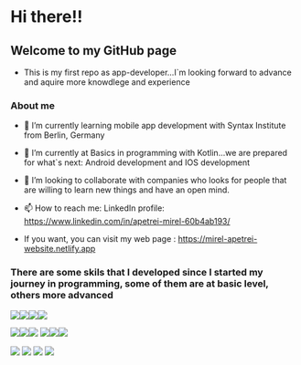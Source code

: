 # Hi there!!

## Welcome to my GitHub page
- This is my first repo as app-developer...I`m looking forward to advance and aquire more knowdlege and experience

### About me
- 🔭 I’m currently learning mobile app development with Syntax Institute from Berlin, Germany 
- 🌱 I’m currently at Basics in programming with Kotlin...we are prepared for what`s next: Android development and IOS development
- 👯 I’m looking to collaborate with companies who looks for people that are willing to learn new things and have an open mind.



- 📫 How to reach me: LinkedIn profile: https://www.linkedin.com/in/apetrei-mirel-60b4ab193/
- If you want, you can visit my web page : https://mirel-apetrei-website.netlify.app

### There are some skils that I developed since I started my journey in programming, some of them are at basic level, others more advanced

<img src="https://img.shields.io/badge/-HTML-e34f26?logo=html5&logoColor=fff"><img src="https://img.shields.io/badge/-React-61DAFB?logo=react&logoColor=fff"><img src="https://img.shields.io/badge/-CSS-1572B6?logo=css3&logoColor=fff"><img src="https://img.shields.io/badge/-JS-F7DF1E?logo=js&logoColor=fff"> 

<img src="https://img.shields.io/badge/-Java-007396?logo=java&logoColor=fff"><img src="https://img.shields.io/badge/-C++-00599C?logo=c++&logoColor=fff"><img src="https://img.shields.io/badge/-Node.js-339933?logo=node.js&logoColor=fff">
<img src="https://img.shields.io/badge/-MySQL-4479A1?logo=mysql&logoColor=fff"><img src="https://img.shields.io/badge/-Firebase-FFCA28?logo=firebase&logoColor=fff"><img src="https://img.shields.io/badge/-MongDB-47A248?logo=mongodb&logoColor=fff">  



<img src="https://img.shields.io/badge/-Github-181717?logo=github&logoColor=fff"> 
<img src="https://img.shields.io/badge/-Python-47A248?logo=python&logoColor=fff">
<img src="https://img.shields.io/badge/-Kotlin-47A248?logo=kotlin&logoColor=fff">
<img src="https://img.shields.io/badge/-Figma-47A248?logo=figma&logoColor=fff">

